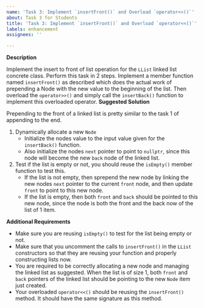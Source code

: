 ```yaml
---
name: 'Task 3: Implement `insertFront()` and Overload `operator<<()`'
about: Task 3 for Students
title: 'Task 3: Implement `insertFront()` and Overload `operator<<()`'
labels: enhancement
assignees: ''

---
```


**Description**

Implement the insert to front of list operation for the `LList` linked list concrete class.  Perform this task in 2 steps.  Implement a member function named `insertFront()` as described which does the actual work of prepending a Node with the new value to the beginning of the list.  Then overload the `operator>>()` and simply call the `insertBack()` function to implement this overloaded operator.
**Suggested Solution**

Prepending to the front of a linked list is pretty similar to the task 1 of appending to the end.

1. Dynamically allocate a new `Node`
   - Initialize the nodes value to the input value given for the `insertBack()` function.
   - Also initialize the nodes `next` pointer to point to `nullptr`, since this node will become the new `back` node of the linked list.
2. Test if the list is empty or not,  you should reuse the `isEmpty()` member function to test this.
   - If the list is not empty, then sprepend the new node by linking the new nodes `next` pointer to the current `front` node, and then update `front` to point to this new node.
   - If the list is empty, then both `front` and `back` should be pointed to this new node, since the node is both the front and the back now of the list of 1 item.

**Additional Requirements**

- Make sure you are reusing `isEmpty()` to test for the list being empty or not.
- Make sure that you uncomment the calls to `insertFront()` in the `LList` constructors so that they are reusing your function and properly constructing lists now.
- You are required to be correctly allocating a new node and managing the linked list as suggested.  When the list is of size 1, both `front` and `back` pointers of the linked list should be pointing to the new `Node` item just created.
- Your overloaded `operator<<()` should be reusing the `insertFront()` method.  It should have the same signature as this method.
